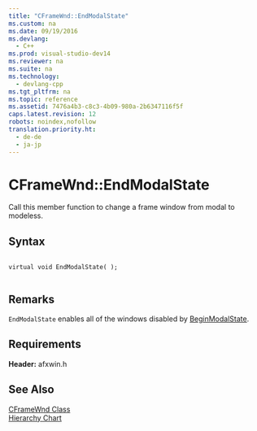 ```yaml
---
title: "CFrameWnd::EndModalState"
ms.custom: na
ms.date: 09/19/2016
ms.devlang: 
  - C++
ms.prod: visual-studio-dev14
ms.reviewer: na
ms.suite: na
ms.technology: 
  - devlang-cpp
ms.tgt_pltfrm: na
ms.topic: reference
ms.assetid: 7476a4b3-c8c3-4b09-980a-2b6347116f5f
caps.latest.revision: 12
robots: noindex,nofollow
translation.priority.ht: 
  - de-de
  - ja-jp
---
```

# CFrameWnd::EndModalState
Call this member function to change a frame window from modal to modeless.  
  
## Syntax  
  
```  
  
virtual void EndModalState( );  
  
```  
  
## Remarks  
 `EndModalState` enables all of the windows disabled by [BeginModalState](../vs140/CFrameWnd--BeginModalState.md).  
  
## Requirements  
 **Header:** afxwin.h  
  
## See Also  
 [CFrameWnd Class](../vs140/CFrameWnd-Class.md)   
 [Hierarchy Chart](../vs140/Hierarchy-Chart.md)